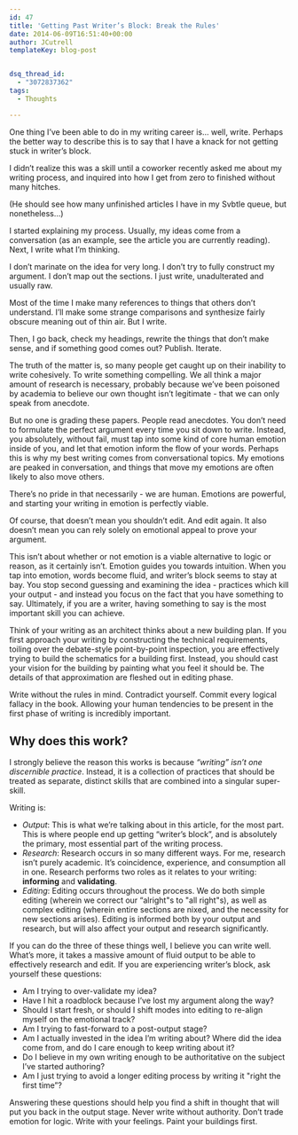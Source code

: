 ```yaml
---
id: 47
title: 'Getting Past Writer’s Block: Break the Rules'
date: 2014-06-09T16:51:40+00:00
author: JCutrell
templateKey: blog-post


dsq_thread_id:
  - "3072837362"
tags:
  - Thoughts

---
```

<p>One thing I’ve been able to do in my writing career is… well, write. Perhaps the better way to describe this is to say that I have a knack for not getting stuck in writer’s block.</p>

<p>I didn’t realize this was a skill until a coworker recently asked me about my writing process, and inquired into how I get from zero to finished without many hitches.</p>

<p>(He should see how many unfinished articles I have in my Svbtle queue, but nonetheless…)</p>

<p>I started explaining my process. Usually, my ideas come from a conversation (as an example, see the article you are currently reading). Next, I write what I’m thinking.</p>

<p>I don’t marinate on the idea for very long. I don’t try to fully construct my argument. I don’t map out the sections. I just write, unadulterated and usually raw.</p>

<p>Most of the time I make many references to things that others don’t understand. I’ll make some strange comparisons and synthesize fairly obscure meaning out of thin air. But I write.</p>

<p>Then, I go back, check my headings, rewrite the things that don’t make sense, and if something good comes out? Publish. Iterate.</p>

<p>The truth of the matter is, so many people get caught up on their inability to write cohesively. To write something compelling. We all think a major amount of research is necessary, probably because we’ve been poisoned by academia to believe our own thought isn’t legitimate - that we can only speak from anecdote.</p>

<p>But no one is grading these papers. People read anecdotes. You don’t need to formulate the perfect argument every time you sit down to write. Instead, you absolutely, without fail, must tap into some kind of core human emotion inside of you, and let that emotion inform the flow of your words. Perhaps this is why my best writing comes from conversational topics. My emotions are peaked in conversation, and things that move my emotions are often likely to also move others.</p>

<p>There’s no pride in that necessarily - we are human. Emotions are powerful, and starting your writing in emotion is perfectly viable.</p>

<p>Of course, that doesn’t mean you shouldn’t edit. And edit again. It also doesn’t mean you can rely solely on emotional appeal to prove your argument.</p>

<p>This isn’t about whether or not emotion is a viable alternative to logic or reason, as it certainly isn’t. Emotion guides you towards intuition. When you tap into emotion, words become fluid, and writer’s block seems to stay at bay. You stop second guessing and examining the idea - practices which kill your output - and instead you focus on the fact that you have something to say. Ultimately, if you are a writer, having something to say is the most important skill you can achieve.</p>

<p>Think of your writing as an architect thinks about a new building plan. If you first approach your writing by constructing the technical requirements, toiling over the debate-style point-by-point inspection, you are effectively trying to build the schematics for a building first. Instead, you should cast your vision for the building by painting what you feel it should be. The details of that approximation are fleshed out in editing phase.</p>

<p>Write without the rules in mind. Contradict yourself. Commit every logical fallacy in the book. Allowing your human tendencies to be present in the first phase of writing is incredibly important.</p>

<h2>Why does this work?</h2>

<p>I strongly believe the reason this works is because <em>“writing” isn’t one discernible practice</em>. Instead, it is a collection of practices that should be treated as separate, distinct skills that are combined into a singular super-skill.</p>

<p>Writing is:</p>

<ul>
<li>
<em>Output</em>: This is what we’re talking about in this article, for the most part. This is where people end up getting “writer’s block”, and is absolutely the primary, most essential part of the writing process.</li>
<li>
<em>Research</em>: Research occurs in so many different ways. For me, research isn’t purely academic. It’s coincidence, experience, and consumption all in one. Research performs two roles as it relates to your writing: <strong>informing</strong> and <strong>validating</strong>.</li>
<li>
<em>Editing</em>: Editing occurs throughout the process. We do both simple editing (wherein we correct our “alright"s to "all right"s), as well as complex editing (wherein entire sections are nixed, and the necessity for new sections arises). Editing is informed both by your output and research, but will also affect your output and research significantly.</li>
</ul>

<p>If you can do the three of these things well, I believe you can write well. What’s more, it takes a massive amount of fluid output to be able to effectively research and edit. If you are experiencing writer’s block, ask yourself these questions:</p>

<ul>
<li>Am I trying to over-validate my idea?</li>
<li>Have I hit a roadblock because I’ve lost my argument along the way?</li>
<li>Should I start fresh, or should I shift modes into editing to re-align myself on the emotional track?</li>
<li>Am I trying to fast-forward to a post-output stage?</li>
<li>Am I actually invested in the idea I’m writing about? Where did the idea come from, and do I care enough to keep writing about it?</li>
<li>Do I believe in my own writing enough to be authoritative on the subject I’ve started authoring?</li>
<li>Am I just trying to avoid a longer editing process by writing it "right the first time”?</li>
</ul>

<p>Answering these questions should help you find a shift in thought that will put you back in the output stage. Never write without authority. Don’t trade emotion for logic. Write with your feelings. Paint your buildings first.</p>
